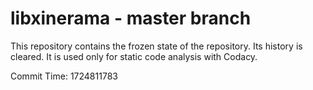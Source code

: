 # libxinerama - master branch

This repository contains the frozen state of the repository.
Its history is cleared. It is used only for static code
analysis with Codacy.

Commit Time: 1724811783